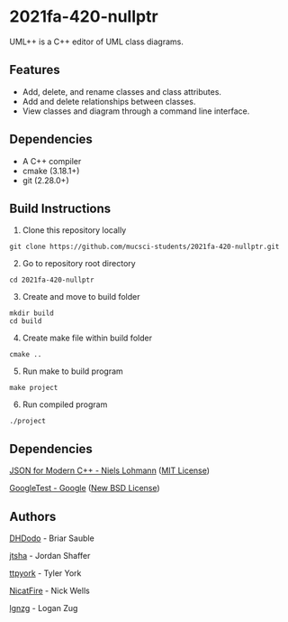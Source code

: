 # 2021fa-420-nullptr

UML++ is a C++ editor of UML class diagrams.


## Features

- Add, delete, and rename classes and class attributes.
- Add and delete relationships between classes.
- View classes and diagram through a command line interface.

## Dependencies

- A C++ compiler
- cmake (3.18.1+)
- git (2.28.0+)

## Build Instructions

1. Clone this repository locally
```
git clone https://github.com/mucsci-students/2021fa-420-nullptr.git
```
2. Go to repository root directory 
```
cd 2021fa-420-nullptr
```
3. Create and move to build folder
```
mkdir build
cd build
```
4. Create make file within build folder
```
cmake ..
```
5. Run make to build program
```
make project
```
6. Run compiled program
```
./project
```

## Dependencies

[JSON for Modern C++ - Niels Lohmann](https://github.com/nlohmann/json) ([MIT License](https://opensource.org/licenses/MIT))

[GoogleTest - Google](https://github.com/google/googletest) ([New BSD License](https://opensource.org/licenses/BSD-3-Clause))

## Authors
[DHDodo](https://github.com/DHDodo) - Briar Sauble

[jtsha](https://github.com/jtsha) - Jordan Shaffer

[ttpyork](https://github.com/ttpyork) - Tyler York

[NicatFire](https://github.com/NicatFire) -  Nick Wells

[lgnzg](https://github.com/lgnzg) - Logan Zug
